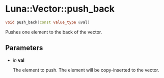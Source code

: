 # Luna::Vector::push_back

```c++
void push_back(const value_type &val)
```

Pushes one element to the back of the vector. 



## Parameters
* *in* **val**

    The element to push. The element will be copy-inserted to the vector. 

